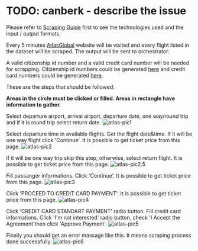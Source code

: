 # TODO: canberk - describe the issue

Please refer to [Scraping Guide](https://github.com/FCanberk/coflight-prep/blob/master/guides/scraping%20guide.md) first to see the technologies used and the input / output formats.

Every 5 minutes [AtlasGlobal](https://www.atlasglb.com/) website will be visited and every flight listed in the dataset will be scraped. The output will be sent to orchestrator.

A valid citizenship id number and a valid credit card number will be needed for scrapping. Citizenship id numbers could be generated [here](https://www.simlict.com/tcno.html) and credit card numbers could be generated [here](https://names.igopaygo.com/credit-card).

These are the steps that should be followed:

**Areas in the circle must be clicked or filled. Areas in rectangle have information to gather.**

Select departure airport, arrival airport, departure date, one way/round trip and if it is round trip select return date.
![atlas-pic1](https://s23.postimg.org/6ji8y24ln/at1.png)

Select departure time in available flights. Get the flight date&time. If it will be one way flight click 'Continue'. It is possible to get ticket price from this page.
![atlas-pic2](https://s10.postimg.org/wuqcfluop/at2.png)

If it will be one way trip skip this step, otherwise, select return flight. It is possible to get ticket price from this page.
![atlas-pic2.5](https://s2.postimg.org/9hzg9xcqx/at2_2.png)

Fill passanger informations. Click 'Continue'. It is possible to get ticket price from this page.
![atlas-pic3](https://s23.postimg.org/f31mvtcy3/at3.png)

Click 'PROCEED TO CREDIT CARD PAYMENT'. It is possible to get ticket price from this page.
![atlas-pic4](https://s23.postimg.org/w64erbtmz/at4.png)

Click 'CREDIT CARD STANDART PAYMENT' radio button. Fill credit card informations. Click 'I'm not interested' radio button, check 'I Accept the Agreement'then click 'Approve Payment'.
![atlas-pic5](https://s23.postimg.org/eu425w05n/at5.png)

Finally you should get an error massage like this. It means scraping process done successfully.
![atlas-pic6](https://s23.postimg.org/az0o3bgzv/at6.png)

